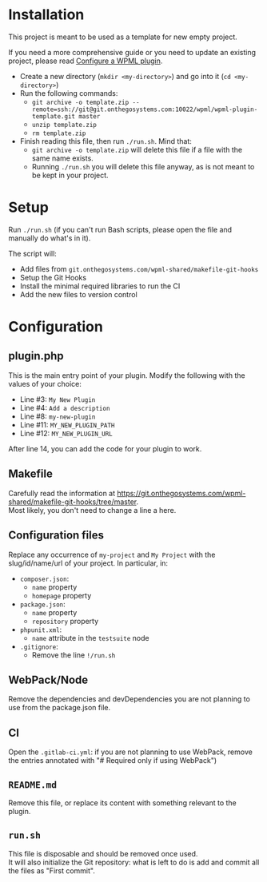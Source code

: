 # Installation

This project is meant to be used as a template for new empty project.

If you need a more comprehensive guide or you need to update an existing project, please read [Configure a WPML plugin](https://git.onthegosystems.com/wpml/wpml-plugin-template/wikis/Configure-a-WPML-plugin).

- Create a new directory (`mkdir <my-directory>`) and go into it (`cd <my-directory>`)
- Run the following commands: 
  - `git archive -o template.zip --remote=ssh://git@git.onthegosystems.com:10022/wpml/wpml-plugin-template.git master`
  - `unzip template.zip`
  - `rm template.zip`
- Finish reading this file, then run `./run.sh`. Mind that:
  - `git archive -o template.zip` will delete this file if a file with the same name exists.
  -  Running `./run.sh` you will delete this file anyway, as is not meant to be kept in your project.

# Setup

Run `./run.sh` (if you can't run Bash scripts, please open the file and manually do what's in it).  

The script will:
- Add files from `git.onthegosystems.com/wpml-shared/makefile-git-hooks`
- Setup the Git Hooks
- Install the minimal required libraries to run the CI
- Add the new files to version control

# Configuration

## plugin.php

This is the main entry point of your plugin. Modify the following with the values of your choice:

- Line #3: `My New Plugin`
- Line #4: `Add a description`
- Line #8: `my-new-plugin`
- Line #11: `MY_NEW_PLUGIN_PATH`
- Line #12: `MY_NEW_PLUGIN_URL`

After line 14, you can add the code for your plugin to work.

## Makefile

Carefully read the information at https://git.onthegosystems.com/wpml-shared/makefile-git-hooks/tree/master.  
Most likely, you don't need to change a line a here.

## Configuration files

Replace any occurrence of `my-project` and `My Project` with the slug/id/name/url of your project. In particular, in:

- `composer.json`:
  - `name` property
  - `homepage` property
- `package.json`:
  - `name` property
  - `repository` property
- `phpunit.xml`:
  - `name` attribute in the `testsuite` node
- `.gitignore`:
  - Remove the line `!/run.sh`

## WebPack/Node

Remove the dependencies and devDependencies you are not planning to use from the package.json file.

## CI

Open the `.gitlab-ci.yml`: if you are not planning to use WebPack, remove the entries annotated with "# Required only if using WebPack")

## `README.md`

Remove this file, or replace its content with something relevant to the plugin.

## `run.sh`

This file is disposable and should be removed once used.  
It will also initialize the Git repository: what is left to do is add and commit all the files as "First commit".
